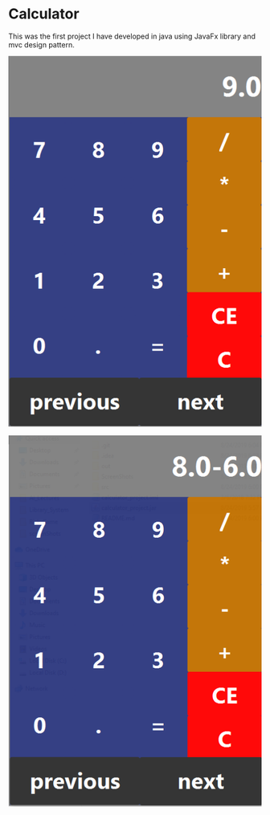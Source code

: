 # Calculator
This was the first project I have developed in java using JavaFx library and mvc design pattern.

![](https://github.com/harraz21/Calculator/blob/master/ScreenShots/Capture.PNG)


![](https://github.com/harraz21/Calculator/blob/master/ScreenShots/Capture2.PNG)
